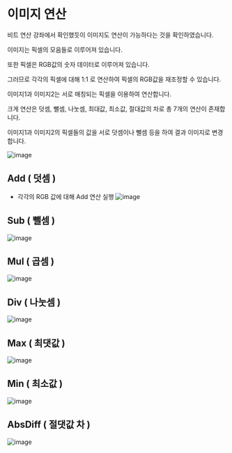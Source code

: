 # 이미지 연산

비트 연산 강좌에서 확인했듯이 이미지도 연산이 가능하다는 것을 확인하였습니다.

이미지는 픽셀의 모음들로 이루어져 있습니다. 

또한 픽셀은 RGB값의 숫자 데이터로 이루어져 있습니다.

그러므로 각각의 픽셀에 대해 1:1 로 연산하여 픽셀의 RGB값을 재조정할 수 있습니다.


이미지1과 이미지2는 서로 매칭되는 픽셀을 이용하여 연산합니다.

크게 연산은 덧셈, 뺄셈, 나눗셈, 최대값, 최소값, 절대값의 차로 총 7개의 연산이 존재합니다. 

이미지1과 이미지2의 픽셀들의 값을 서로 덧셈이나 뺄셈 등을 하여 결과 이미지로 변경합니다. 

![image](https://github.com/user-attachments/assets/36c85e59-7edc-4fa9-a4b8-942d138deb69)

## Add ( 덧셈 )
- 각각의 RGB 값에 대해 Add 연산 실행
![image](https://github.com/user-attachments/assets/6171c853-8076-4825-bc18-2282e596c912)

## Sub ( 뺄셈 )
![image](https://github.com/user-attachments/assets/186c3ea6-cc6f-4a67-8130-c2a3703067b0)

## Mul ( 곱셈 )
![image](https://github.com/user-attachments/assets/4d3cbcc8-4f97-4442-b733-90cf127169c6)

## Div ( 나눗셈 )
![image](https://github.com/user-attachments/assets/4e28e9e0-eeab-43fd-8433-aae9bbcb5d3e)

## Max ( 최댓값 )
![image](https://github.com/user-attachments/assets/f8dedf4d-434a-49b3-b892-8b9100b49c56)

## Min ( 최소값 )
![image](https://github.com/user-attachments/assets/6951f0e1-7845-441d-96e7-c9c0946123ec)

## AbsDiff ( 절댓값 차 )
![image](https://github.com/user-attachments/assets/f4657c55-ee3c-45f7-abf8-0f04febc4979)

